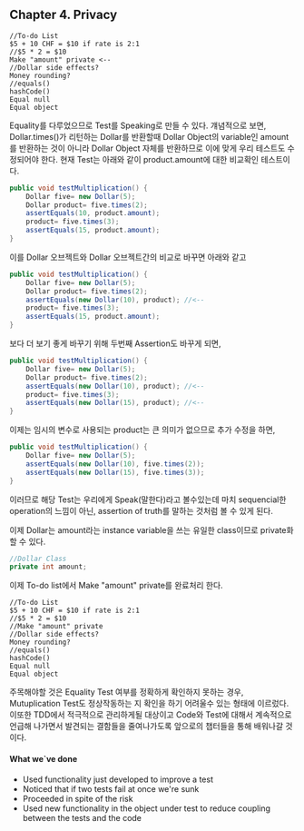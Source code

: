 ## Chapter 4. Privacy

```
//To-do List
$5 + 10 CHF = $10 if rate is 2:1 
//$5 * 2 = $10
Make "amount" private <--
//Dollar side effects? 
Money rounding? 
//equals()
hashCode() 
Equal null 
Equal object
```

Equality를 다루었으므로 Test를 Speaking로 만들 수 있다.
걔념적으로 보면, Dollar.times()가 리턴하는 Dollar를 반환할때 Dollar Object의 variable인 amount를 반환하는 것이 아니라 Dollar Object 자체를 반환하므로 이에 맞게 우리 테스트도 수정되어야 한다. 현재 Test는 아래와 같이 product.amount에 대한 비교확인 테스트이다.
```java
public void testMultiplication() { 
    Dollar five= new Dollar(5); 
    Dollar product= five.times(2); 
    assertEquals(10, product.amount); 
    product= five.times(3); 
    assertEquals(15, product.amount);
}
```
이를 Dollar 오브젝트와 Dollar 오브젝트간의 비교로 바꾸면 아래와 같고
```java
public void testMultiplication() { 
    Dollar five= new Dollar(5);
    Dollar product= five.times(2); 
    assertEquals(new Dollar(10), product); //<--
    product= five.times(3); 
    assertEquals(15, product.amount);
}
```
보다 더 보기 좋게 바꾸기 위해 두번째 Assertion도 바꾸게 되면,
```java
public void testMultiplication() { 
    Dollar five= new Dollar(5);
    Dollar product= five.times(2); 
    assertEquals(new Dollar(10), product); //<--
    product= five.times(3); 
    assertEquals(new Dollar(15), product); //<--
}
```
이제는 임시의 변수로 사용되는 product는 큰 의미가 없으므로 추가 수정을 하면,
```java
public void testMultiplication() { 
    Dollar five= new Dollar(5);
    assertEquals(new Dollar(10), five.times(2)); 
    assertEquals(new Dollar(15), five.times(3));
}
```

이러므로 해당 Test는 우리에게 Speak(말한다)라고 볼수있는데 마치 sequencial한 operation의 느낌이 아닌, assertion of truth를 말하는 것처럼 볼 수 있게 된다.


이제 Dollar는 amount라는 instance variable을 쓰는 유일한 class이므로 private화 할 수  있다.

```java
//Dollar Class
private int amount;
```

이제 To-do list에서 Make "amount" private를 완료처리 한다.

```
//To-do List
$5 + 10 CHF = $10 if rate is 2:1 
//$5 * 2 = $10
//Make "amount" private
//Dollar side effects? 
Money rounding? 
//equals()
hashCode() 
Equal null 
Equal object
```
주목해야할 것은 Equality Test 여부를 정확하게 확인하지 못하는 경우, Mutuplication Test도 정상작동하는 지 확인을 하기 어려울수 있는 형태에 이르렀다. 이또한 TDD에서 적극적으로 관리하게될 대상이고 Code와 Test에 대해서 계속적으로 언급해 나가면서 발견되는 결함들을 줄여나가도록 앞으로의 챕터들을 통해 배워나갈 것이다.


#### What we`ve done

* Used functionality just developed to improve a test
* Noticed that if two tests fail at once we're sunk 
* Proceeded in spite of the risk
* Used new functionality in the object under test to reduce coupling between the tests and the code
